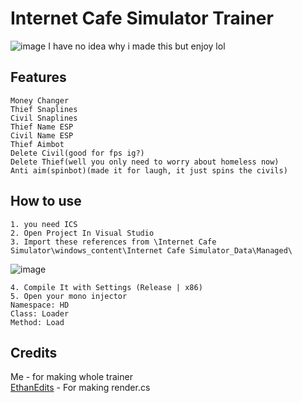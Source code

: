 # Internet Cafe Simulator Trainer
![image](https://github.com/Zordon1337/ICHack/assets/65111609/0c52b429-37f4-4854-95e9-5faf0ce9c7ce)
I have no idea why i made this but enjoy lol

## Features
```
Money Changer
Thief Snaplines
Civil Snaplines
Thief Name ESP
Civil Name ESP
Thief Aimbot
Delete Civil(good for fps ig?)
Delete Thief(well you only need to worry about homeless now)
Anti aim(spinbot)(made it for laugh, it just spins the civils)
```

## How to use
```
1. you need ICS
2. Open Project In Visual Studio
3. Import these references from \Internet Cafe Simulator\windows_content\Internet Cafe Simulator_Data\Managed\
```
![image](https://github.com/Zordon1337/ICHack/assets/65111609/f9399261-d6f0-4a64-bba0-6568c1cedb99)

```
4. Compile It with Settings (Release | x86)
5. Open your mono injector
Namespace: HD
Class: Loader
Method: Load
```

## Credits

Me - for making whole trainer <br/>
[EthanEdits](https://github.com/ethanedits) - For making render.cs

